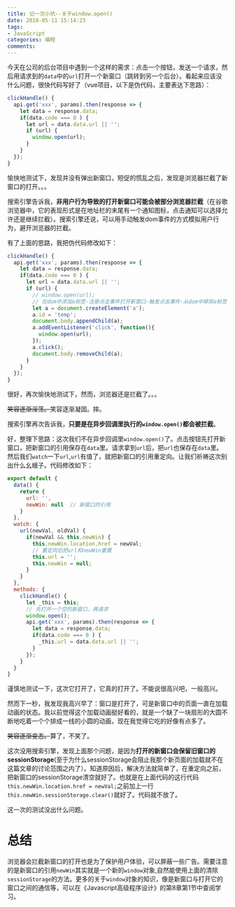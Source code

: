 ```yaml
---
title: 记一次小坑--关于window.open()
date: 2018-05-11 15:14:23
tags: 
- JavaScript
categories: 编程
comments:
---
```


今天在公司的后台项目中遇到一个这样的需求：点击一个按钮，发送一个请求，然后用请求到的`data`中的`url`打开一个新窗口（跳转到另一个后台）。看起来应该没什么问题，很快代码写好了（vue项目，以下是伪代码，主要表达下思路）：

<!-- more -->

```javascript
clickHandle() {
  api.get('xxx', params).then(response => {
    let data = response.data;
    if(data.code === 0 ) {
      let url = data.data.url || '';
      if (url) {
        window.open(url);
      }
    }
  });
}
```

愉快地测试下，发现并没有弹出新窗口，短促的慌乱之后，发现是浏览器拦截了新窗口的打开。。。

搜索引擎告诉我，**非用户行为导致的打开新窗口可能会被部分浏览器拦截**（在谷歌浏览器中，它的表现形式是在地址栏的末尾有一个通知图标，点击通知可以选择允许还是继续拦截）。搜索引擎还说，可以用手动触发dom事件的方式模拟用户行为，避开浏览器的拦截。

有了上面的思路，我把伪代码修改如下：

```javascript
clickHandle() {
  api.get('xxx', params).then(response => {
    let data = response.data;
    if(data.code === 0 ) {
      let url = data.data.url || '';
      if (url) {
        // window.open(url);
        // 在dom中添加a标签-注册点击事件打开新窗口-触发点击事件-从dom中移除a标签
        let a = document.createElement('a');
        a.id = 'temp';
        document.body.appendChild(a);
        a.addEventListener('click', function(){
          window.open(url);
        });
        a.click();
        document.body.removeChild(a);
      }
    }
  });
}
```

很好，再次愉快地测试下，然而，浏览器还是拦截了。。。

~~笑容逐渐淫荡。~~笑容逐渐凝固。摔。

搜索引擎再次告诉我，**只要是在异步回调里执行的`window.open()`都会被拦截**。

好，整理下思路：这次我们不在异步回调里`window.open()`了。点击按钮先打开新窗口，把新窗口的引用保存在`data`里。请求拿到`url`后，把`url`也保存在`data`里。然后我们`watch`一下`url`,`url`有值了，就把新窗口的引用重定向。让我们祈祷这次别出什么幺蛾子。代码修改如下：

```javascript
export default {
  data() {
    return {
      url: '',
      newWin: null  // 新窗口的引用
    }
  },
  watch: {
    url(newVal, oldVal) {
      if(newVal && this.newWin) {
        this.newWin.location.href = newVal;
        // 重定向后把url和newWin重置
        this.url = '';
        this.newWin = null;
      }
    }
  },
  methods: {
    clickHandle() {
      let _this = this;
      // 先打开一个空的新窗口，再请求
      window.open();
      api.get('xxx', params).then(response => {
        let data = response.data;
        if(data.code === 0 ) {
          _this.url = data.data.url || '';
        }
      });
    }
  }
}
```

谨慎地测试一下，这次它打开了，它真的打开了。不能说很高兴吧，一般高兴。

然而下一秒，我发现我高兴早了：窗口是打开了，可是新窗口中的页面一直在加载动画的状态。我以前觉得这个加载动画挺好看的，就是一个缺了一块扇形的大圆不断地吃着一个个排成一线的小圆的动画，现在我觉得它吃的好像有点多了。

~~笑容逐渐变态。~~算了，不笑了。

这次没用搜索引擎，发现上面那个问题，是因为**打开的新窗口会保留旧窗口的sessionStorage**(至于为什么sessionStorage会阻止我那个新页面的加载就不在这篇文章的讨论范围之内了）。知道原因后，解决方法就简单了，在重定向之前，把新窗口的sessionStorage清空就好了。也就是在上面代码的这行代码`this.newWin.location.href = newVal;`之前加上一行`this.newWin.sessionStorage.clear()`就好了。代码就不放了。

这一次的测试没出什么问题。

# 总结
浏览器会拦截新窗口的打开也是为了保护用户体验，可以屏蔽一些广告。需要注意的是新窗口的引用`newWin`其实就是一个新的`window`对象,自然能使用上面的清除`sessionStorage`的方法。更多的关于`window`对象的知识，像是新窗口与打开它的窗口之间的通信等，可以在《Javascript高级程序设计》的第8章第1节中查阅学习。

